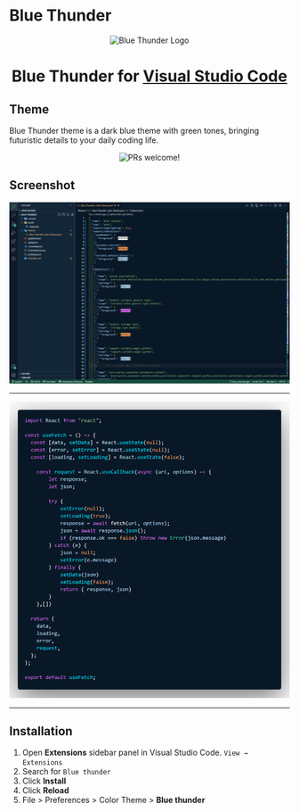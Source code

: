# Blue Thunder

<div align="center">
  <img src="assets/logo.png" alt="Blue Thunder Logo" width="150px" height="150px">
  <h1> Blue Thunder for <a href="https://marketplace.visualstudio.com/items?itemName=CharlesAssuncao.blue-thunder">Visual Studio Code</a></h1>
</div>

## Theme

<p>
Blue Thunder theme is a dark blue theme with green tones, bringing futuristic details to your daily coding life.
</p>

<p align="center">
  <img src="https://img.shields.io/badge/PRs-welcome-%235FCC6F.svg" alt="PRs welcome!" />
</p>

## Screenshot

<img src="assets/theme.png" alt="Theme colors" />

<hr>

<img src="assets/theme-code-example.png" alt="Theme code example" />

<hr>

## Installation

1. Open **Extensions** sidebar panel in Visual Studio Code. `View → Extensions`
1. Search for `Blue thunder`
1. Click **Install**
1. Click **Reload**
1. File > Preferences > Color Theme > **Blue thunder**
